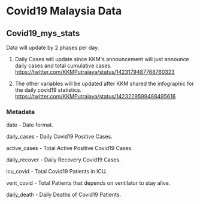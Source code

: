 # Covid19 Malaysia Data

## Covid19_mys_stats

Data will update by 2 phases per day.

1. Daily Cases will update since KKM's announcement will just announce daily cases and total cumulative cases.
  https://twitter.com/KKMPutrajaya/status/1423179487768760323

2. The other variables will be updated after KKM shared the infographic for the daily covid19 statistics.
   https://twitter.com/KKMPutrajaya/status/1423229599488495616

### Metadata

date - Date format.

daily_cases - Daily Covid19 Positive Cases.

active_cases - Total Active Positive Covid19 Cases.

daily_recover - Daily Recovery Covid19 Cases.

icu_covid - Total Covid19 Patients in ICU.

vent_covid - Total Patients that depends on ventilator to stay alive.

daily_death - Daily Deaths of Covid19 Patients.
